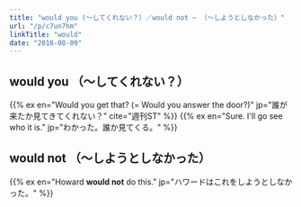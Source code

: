 ```yaml
---
title: "would you (～してくれない？）／would not ~ （～しようとしなかった）"
url: "/p/c7un7hm"
linkTitle: "would"
date: "2018-08-09"
---
```


would you （～してくれない？）
----

{{% ex en="Would you get that? (= Would you answer the door?)" jp="誰が来たか見てきてくれない？" cite="週刊ST" %}}
{{% ex en="Sure. I'll go see who it is." jp="わかった。誰か見てくる。" %}}


would not （～しようとしなかった）
----

{{% ex en="Howard **would not** do this." jp="ハワードはこれをしようとしなかった。" %}}

